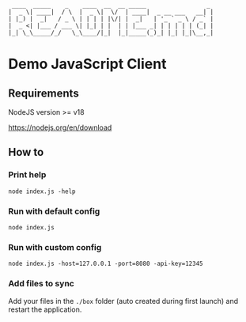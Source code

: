 ```
 ____  _____    _    ____  __  __ _____                 _ 
|  _ \| ____|  / \  |  _ \|  \/  | ____|  _ __ ___   __| |
| |_) |  _|   / _ \ | | | | |\/| |  _|   | '_ ` _ \ / _` |
|  _ <| |___ / ___ \| |_| | |  | | |___ _| | | | | | (_| |
|_| \_\_____/_/   \_\____/|_|  |_|_____(_)_| |_| |_|\__,_|
```
# Demo JavaScript Client 

## Requirements

NodeJS version >= v18

https://nodejs.org/en/download

## How to 

### Print help

```
node index.js -help
```

### Run with default config

```
node index.js
```

### Run with custom config

```
node index.js -host=127.0.0.1 -port=8080 -api-key=12345
```

### Add files to sync

Add your files in the `./box` folder (auto created during first launch) and restart the application.